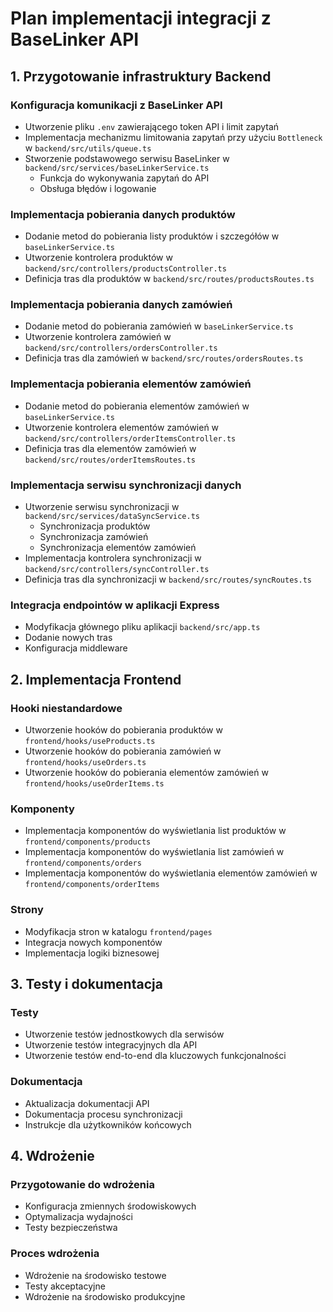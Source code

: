 # Plan implementacji integracji z BaseLinker API

## 1. Przygotowanie infrastruktury Backend

### Konfiguracja komunikacji z BaseLinker API
- Utworzenie pliku `.env` zawierającego token API i limit zapytań
- Implementacja mechanizmu limitowania zapytań przy użyciu `Bottleneck` w `backend/src/utils/queue.ts`
- Stworzenie podstawowego serwisu BaseLinker w `backend/src/services/baseLinkerService.ts`
  - Funkcja do wykonywania zapytań do API
  - Obsługa błędów i logowanie

### Implementacja pobierania danych produktów
- Dodanie metod do pobierania listy produktów i szczegółów w `baseLinkerService.ts`
- Utworzenie kontrolera produktów w `backend/src/controllers/productsController.ts`
- Definicja tras dla produktów w `backend/src/routes/productsRoutes.ts`

### Implementacja pobierania danych zamówień
- Dodanie metod do pobierania zamówień w `baseLinkerService.ts`
- Utworzenie kontrolera zamówień w `backend/src/controllers/ordersController.ts`
- Definicja tras dla zamówień w `backend/src/routes/ordersRoutes.ts`

### Implementacja pobierania elementów zamówień
- Dodanie metod do pobierania elementów zamówień w `baseLinkerService.ts`
- Utworzenie kontrolera elementów zamówień w `backend/src/controllers/orderItemsController.ts`
- Definicja tras dla elementów zamówień w `backend/src/routes/orderItemsRoutes.ts`

### Implementacja serwisu synchronizacji danych
- Utworzenie serwisu synchronizacji w `backend/src/services/dataSyncService.ts`
  - Synchronizacja produktów
  - Synchronizacja zamówień
  - Synchronizacja elementów zamówień
- Implementacja kontrolera synchronizacji w `backend/src/controllers/syncController.ts`
- Definicja tras dla synchronizacji w `backend/src/routes/syncRoutes.ts`

### Integracja endpointów w aplikacji Express
- Modyfikacja głównego pliku aplikacji `backend/src/app.ts`
- Dodanie nowych tras
- Konfiguracja middleware

## 2. Implementacja Frontend

### Hooki niestandardowe
- Utworzenie hooków do pobierania produktów w `frontend/hooks/useProducts.ts`
- Utworzenie hooków do pobierania zamówień w `frontend/hooks/useOrders.ts`
- Utworzenie hooków do pobierania elementów zamówień w `frontend/hooks/useOrderItems.ts`

### Komponenty
- Implementacja komponentów do wyświetlania list produktów w `frontend/components/products`
- Implementacja komponentów do wyświetlania list zamówień w `frontend/components/orders`
- Implementacja komponentów do wyświetlania elementów zamówień w `frontend/components/orderItems`

### Strony
- Modyfikacja stron w katalogu `frontend/pages`
- Integracja nowych komponentów
- Implementacja logiki biznesowej

## 3. Testy i dokumentacja

### Testy
- Utworzenie testów jednostkowych dla serwisów
- Utworzenie testów integracyjnych dla API
- Utworzenie testów end-to-end dla kluczowych funkcjonalności

### Dokumentacja
- Aktualizacja dokumentacji API
- Dokumentacja procesu synchronizacji
- Instrukcje dla użytkowników końcowych

## 4. Wdrożenie

### Przygotowanie do wdrożenia
- Konfiguracja zmiennych środowiskowych
- Optymalizacja wydajności
- Testy bezpieczeństwa

### Proces wdrożenia
- Wdrożenie na środowisko testowe
- Testy akceptacyjne
- Wdrożenie na środowisko produkcyjne 
